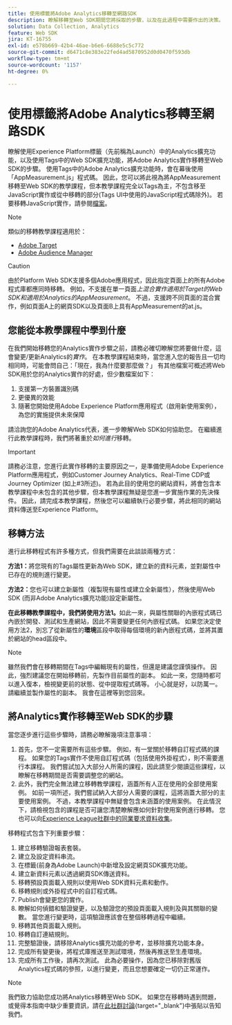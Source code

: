 ```yaml
---
title: 使用標籤將Adobe Analytics移轉至網路SDK
description: 瞭解移轉至Web SDK期間您將採取的步驟，以及在此過程中需要作出的決策。
solution: Data Collection, Analytics
feature: Web SDK
jira: KT-16755
exl-id: e578b669-42b4-46ae-b6e6-6688e5c5c772
source-git-commit: d6471c8e383e22fed4ad5870952d0d0470f593db
workflow-type: tm+mt
source-wordcount: '1157'
ht-degree: 0%

---
```


# 使用標籤將Adobe Analytics移轉至網路SDK

瞭解使用Experience Platform標籤（先前稱為Launch）中的Analytics擴充功能，以及使用Tags中的Web SDK擴充功能，將Adobe Analytics實作移轉至Web SDK的步驟。 使用Tags中的Adobe Analytics擴充功能時，會在幕後使用「AppMeasurement.js」程式碼。 因此，您可以將此視為將AppMeasurement移轉至Web SDK的教學課程，但本教學課程完全以Tags為主，不包含移至JavaScript實作或從中移轉的部分(Tags UI中使用的JavaScript程式碼除外)。 若要移轉JavaScript實作，請參閱[檔案](https://experienceleague.adobe.com/zh-hant/docs/analytics/implementation/aep-edge/web-sdk/appmeasurement-to-web-sdk)。

>[!NOTE]
>
>類似的移轉教學課程適用於：
>
> * [Adobe Target](../tutorial-migrate-target-websdk/introduction.md)
> * [Adobe Audience Manager](https://experienceleague.adobe.com/zh-hant/docs/audience-manager/user-guide/migrate-to-web-sdk/appmeasurement-to-web-sdk)

>[!CAUTION]
>
> 由於Platform Web SDK支援多個Adobe應用程式，因此指定頁面上的所有Adobe程式庫都應同時移轉。 例如，不支援在單一頁面&#x200B;_上混合實作適用於Target的Web SDK和適用於Analytics的AppMeasurement_。 不過，支援跨不同頁面的混合實作，例如頁面A上的網頁SDK以及頁面B上具有AppMeasurement的at.js。

## 您能從本教學課程中學到什麼

在我們開始移轉您的Analytics實作步驟之前，請務必確切瞭解您將要做什麼，這會變更/更新Analytics的&#x200B;_實作_。 在本教學課程結束時，當您進入您的報告且一切均相同時，可能會問自己：「現在，我為什麼要那麼做？」 有其他檔案可概述將Web SDK用於您的Analytics實作的好處，但少數檔案如下：

1. 支援第一方裝置識別碼
1. 更優異的效能
1. 隨著您開始使用Adobe Experience Platform應用程式（啟用新使用案例），為您的實施提供未來保障

請洽詢您的Adobe Analytics代表，進一步瞭解Web SDK如何協助您。 在繼續進行此教學課程時，我們將著重於&#x200B;_如何進行_&#x200B;移轉。

>[!IMPORTANT]
>
>請務必注意，您進行此實作移轉的主要原因之一，是準備使用Adobe Experience Platform應用程式，例如Customer Journey Analytics、Real-Time CDP或Journey Optimizer (如上#3所述)。 若為此目的使用您的網站資料，將會包含本教學課程中未包含的其他步驟，但本教學課程無疑是您進一步實施作業的先決條件。 因此，請完成本教學課程，然後您可以繼續執行必要步驟，將此相同的網站資料傳送至Experience Platform。

## 移轉方法

進行此移轉程式有許多種方式，但我們需要在此談談兩種方式：

**方法1：**&#x200B;將您現有的Tags屬性更新為Web SDK，建立新的資料元素，並對屬性中已存在的規則進行變更。

**方法2：**&#x200B;您也可以建立新屬性（複製現有屬性或建立全新屬性），然後使用Web SDK (而非Adobe Analytics擴充功能)設定新屬性。

**在此移轉教學課程中，我們將使用方法1。**&#x200B;如此一來，與屬性關聯的內嵌程式碼已內嵌於開發、測試和生產網站，因此不需要變更任何內嵌程式碼。 如果您決定使用方法2，別忘了從新屬性的&#x200B;**環境**&#x200B;區段中取得每個環境的新內嵌程式碼，並將其置於網站的head區段中。

>[!NOTE]
>
>雖然我們會在移轉期間在Tags中編輯現有的屬性，但還是建議您謹慎操作。 因此，強烈建議您在開始移轉前，先製作目前屬性的副本。 如此一來，您隨時都可以進入復本，檢視變更前的狀態、從中提取程式碼等。
>小心就是好，以防萬一。 請繼續並製作屬性的副本。 我會在這裡等到您回來。

## 將Analytics實作移轉至Web SDK的步驟

當您逐步進行這些步驟時，請務必瞭解幾項注意事項：

1. 首先，您不一定需要所有這些步驟。 例如，有一堂關於移轉自訂程式碼的課程。 如果您的Tags實作不使用自訂程式碼（包括使用外掛程式），則不需要進行本課程。 我們嘗試加入大部分人所需的課程，因此請至少閱讀這些課程，以瞭解在移轉期間是否需要調整您的網站。
1. 此外，我們完全無法建立移轉教學課程，涵蓋所有人正在使用的全部使用案例。 如前一項所述，我們嘗試納入大部分人需要的課程，這將涵蓋大部分的主要使用案例。 不過，本教學課程中無疑會包含未涵蓋的使用案例。 在此情況下，請檢視包含的課程是否可讓您清楚瞭解應如何針對使用案例進行移轉。 您也可以向[Experience League社群中的同業要求資料收集](https://experienceleaguecommunities.adobe.com/t5/adobe-experience-platform-data/ct-p/adobe-launch-community)。

移轉程式包含下列重要步驟：

1. 建立移轉驗證報表套裝。
1. 建立及設定資料串流。
1. 在標籤(前身為Adobe Launch)中新增及設定網頁SDK擴充功能。
1. 建立新資料元素以透過網頁SDK傳送資料。
1. 移轉預設頁面載入規則以使用Web SDK資料元素和動作。
1. 移轉規則或外掛程式中的自訂程式碼。
1. Publish會變更您的實作。
1. 瞭解如何偵錯和驗證變更，以及驗證您的預設頁面載入規則及與其關聯的變數。 當您進行變更時，這項驗證應該會在整個移轉過程中繼續。
1. 移轉其他頁面載入規則。
1. 移轉自訂連結規則。
1. 完整驗證後，請移除Analytics擴充功能的參考，並移除擴充功能本身。
1. 完成所有變更後，將程式庫推送至測試環境，然後再推送至生產環境。
1. 完成所有工作後，請再次測試。 此為必要操作，因為您已移除對舊版Analytics程式碼的參照，以進行變更，而且您想要確定一切仍正常運作。

>[!NOTE]
>
>我們致力協助您成功將Analytics移轉至Web SDK。 如果您在移轉時遇到問題，或覺得本指南中缺少重要資訊，請在[此社群討論](https://experienceleaguecommunities.adobe.com/t5/adobe-experience-platform-data/tutorial-discussion-migrate-adobe-analytics-to-web-sdk-using/m-p/732308#M604){target="_blank"}中張貼以告知我們。

